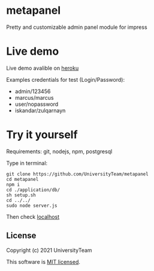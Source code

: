 # metapanel
Pretty and customizable admin panel module for impress

# Live demo
Live demo avalible on [heroku](https://metapanel.herokuapp.com/)

Examples credentials for test (Login/Password):
- admin/123456
- marcus/marcus
- user/nopassword
- iskandar/zulqarnayn

# Try it yourself
Requirements: git, nodejs, npm, postgresql

Type in terminal:
```
git clone https://github.com/UniversityTeam/metapanel
cd metapanel
npm i
cd ./application/db/
sh setup.sh
cd ../../
sudo node server.js
```
Then check [localhost](http://localhost)

## License
Copyright (c) 2021 UniversityTeam

This software is [MIT licensed](./LICENSE).
